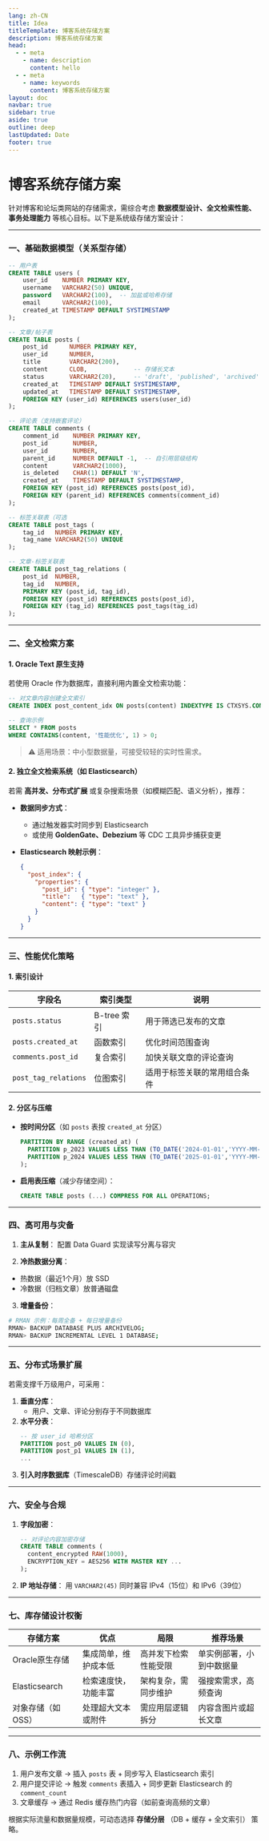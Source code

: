 ```yaml
---
lang: zh-CN
title: Idea
titleTemplate: 博客系统存储方案
description: 博客系统存储方案
head:
  - - meta
    - name: description
      content: hello
  - - meta
    - name: keywords
      content: 博客系统存储方案
layout: doc
navbar: true
sidebar: true
aside: true
outline: deep
lastUpdated: Date
footer: true
---
```

# 博客系统存储方案

针对博客和论坛类网站的存储需求，需综合考虑 **数据模型设计、全文检索性能、事务处理能力** 等核心目标。以下是系统级存储方案设计：

---

### **一、基础数据模型（关系型存储）**
```sql
-- 用户表
CREATE TABLE users (
    user_id    NUMBER PRIMARY KEY,
    username   VARCHAR2(50) UNIQUE,
    password   VARCHAR2(100),  -- 加盐或哈希存储
    email      VARCHAR2(100),
    created_at TIMESTAMP DEFAULT SYSTIMESTAMP
);

-- 文章/帖子表
CREATE TABLE posts (
    post_id      NUMBER PRIMARY KEY,
    user_id      NUMBER,
    title        VARCHAR2(200),
    content      CLOB,             -- 存储长文本
    status       VARCHAR2(20),     -- 'draft', 'published', 'archived'
    created_at   TIMESTAMP DEFAULT SYSTIMESTAMP,
    updated_at   TIMESTAMP DEFAULT SYSTIMESTAMP,
    FOREIGN KEY (user_id) REFERENCES users(user_id)
);

-- 评论表（支持嵌套评论）
CREATE TABLE comments (
    comment_id    NUMBER PRIMARY KEY,
    post_id       NUMBER,
    user_id       NUMBER,
    parent_id     NUMBER DEFAULT -1,  -- 自引用层级结构
    content       VARCHAR2(1000),
    is_deleted    CHAR(1) DEFAULT 'N',
    created_at    TIMESTAMP DEFAULT SYSTIMESTAMP,
    FOREIGN KEY (post_id) REFERENCES posts(post_id),
    FOREIGN KEY (parent_id) REFERENCES comments(comment_id)
);

-- 标签关联表（可选
CREATE TABLE post_tags (
    tag_id   NUMBER PRIMARY KEY,
    tag_name VARCHAR2(50) UNIQUE
);

-- 文章-标签关联表
CREATE TABLE post_tag_relations (
    post_id  NUMBER,
    tag_id   NUMBER,
    PRIMARY KEY (post_id, tag_id),
    FOREIGN KEY (post_id) REFERENCES posts(post_id),
    FOREIGN KEY (tag_id) REFERENCES post_tags(tag_id)
);
```

---

### **二、全文检索方案**
#### 1. **Oracle Text 原生支持**
若使用 Oracle 作为数据库，直接利用内置全文检索功能：
```sql
-- 对文章内容创建全文索引
CREATE INDEX post_content_idx ON posts(content) INDEXTYPE IS CTXSYS.CONTEXT;

-- 查询示例
SELECT * FROM posts 
WHERE CONTAINS(content, '性能优化', 1) > 0;
```
> ⚠️ 适用场景：中小型数据量，可接受较轻的实时性需求。

#### 2. **独立全文检索系统（如 Elasticsearch）**
若需 **高并发、分布式扩展** 或复杂搜索场景（如模糊匹配、语义分析），推荐：
- **数据同步方式**：
  - 通过触发器实时同步到 Elasticsearch
  - 或使用 **GoldenGate、Debezium** 等 CDC 工具异步捕获变更

- **Elasticsearch 映射示例**：
  ```json
  {
    "post_index": {
      "properties": {
        "post_id": { "type": "integer" },
        "title":   { "type": "text" },
        "content": { "type": "text" }
      }
    }
  }
  ```

---

### **三、性能优化策略**
#### 1. **索引设计**
| 字段名           | 索引类型      | 说明                          |
|------------------|---------------|-----------------------------|
| `posts.status`   | B-tree 索引   | 用于筛选已发布的文章         |
| `posts.created_at` | 函数索引     | 优化时间范围查询              |
| `comments.post_id` | 复合索引     | 加快关联文章的评论查询       |
| `post_tag_relations` | 位图索引   | 适用于标签关联的常用组合条件 |

#### 2. **分区与压缩**
- **按时间分区**（如 `posts` 表按 `created_at` 分区）
  ```sql
  PARTITION BY RANGE (created_at) (
    PARTITION p_2023 VALUES LESS THAN (TO_DATE('2024-01-01','YYYY-MM-DD')),
    PARTITION p_2024 VALUES LESS THAN (TO_DATE('2025-01-01','YYYY-MM-DD'))
  );
  ```
- **启用表压缩**（减少存储空间）：
  ```sql
  CREATE TABLE posts (...) COMPRESS FOR ALL OPERATIONS;
  ```

---

### **四、高可用与灾备**
1. **主从复制**：
  配置 Data Guard 实现读写分离与容灾

2. **冷热数据分离**：
  - 热数据（最近1个月）放 SSD
  - 冷数据（归档文章）放普通磁盘

3. **增量备份**：
  ```bash
  # RMAN 示例：每周全备 + 每日增量备份
  RMAN> BACKUP DATABASE PLUS ARCHIVELOG;
  RMAN> BACKUP INCREMENTAL LEVEL 1 DATABASE;
  ```

---

### **五、分布式场景扩展**
若需支撑千万级用户，可采用：
1. **垂直分库**：
   - 用户、文章、评论分别存于不同数据库
2. **水平分表**：
   ```sql
   -- 按 user_id 哈希分区
   PARTITION post_p0 VALUES IN (0),
   PARTITION post_p1 VALUES IN (1),
   ...
   ```
3. **引入时序数据库**（TimescaleDB）存储评论时间戳

---

### **六、安全与合规**
1. **字段加密**：
   ```sql
   -- 对评论内容加密存储
   CREATE TABLE comments (
     content_encrypted RAW(1000),
     ENCRYPTION_KEY = AES256 WITH MASTER KEY ...
   );
   ```
2. **IP 地址存储**：
   用 `VARCHAR2(45)` 同时兼容 IPv4（15位）和 IPv6（39位）

---

### **七、库存储设计权衡**
| 存储方案          | 优点                      | 局限                      | 推荐场景               |
|-------------------|--------------------------|--------------------------|---------------------|
| Oracle原生存储    | 集成简单，维护成本低      | 高并发下检索性能受限      | 单实例部署，小到中数据量 |
| Elasticsearch     | 检索速度快，功能丰富      | 架构复杂，需同步维护      | 强搜索需求，高频查询   |
| 对象存储（如OSS） | 处理超大文本或附件        | 需应用层逻辑拆分          | 内容含图片或超长文章   |

---

### **八、示例工作流**
1. 用户发布文章 → 插入 `posts` 表 + 同步写入 Elasticsearch 索引
2. 用户提交评论 → 触发 `comments` 表插入 + 同步更新 Elasticsearch 的 `comment_count`
3. 文章缓存 → 通过 Redis 缓存热门内容（如前查询高频的文章）

根据实际流量和数据量规模，可动态选择 **存储分层** （DB + 缓存 + 全文索引） 策略。